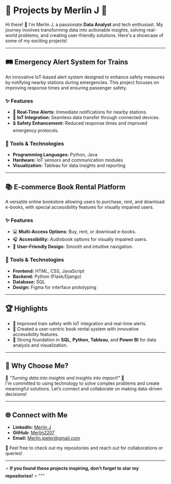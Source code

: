 # 🚀 Projects by Merlin J 🚀

Hi there! 👋 I'm Merlin J, a passionate **Data Analyst** and tech enthusiast. My journey involves transforming data into actionable insights, solving real-world problems, and creating user-friendly solutions. Here's a showcase of some of my exciting projects! 

---

## 🛤️ Emergency Alert System for Trains
An innovative IoT-based alert system designed to enhance safety measures by notifying nearby stations during emergencies. This project focuses on improving response times and ensuring passenger safety.

### ✨ Features
- 📡 **Real-Time Alerts:** Immediate notifications for nearby stations.
- 🤖 **IoT Integration:** Seamless data transfer through connected devices.
- 🔒 **Safety Enhancement:** Reduced response times and improved emergency protocols.

### 🔧 Tools & Technologies
- **Programming Languages:** Python, Java
- **Hardware:** IoT sensors and communication modules
- **Visualization:** Tableau for data insights and reporting

---

## 📚 E-commerce Book Rental Platform
A versatile online bookstore allowing users to purchase, rent, and download e-books, with special accessibility features for visually impaired users.

### ✨ Features
- 💻 **Multi-Access Options:** Buy, rent, or download e-books.
- 🎧 **Accessibility:** Audiobook options for visually impaired users.
- 🌟 **User-Friendly Design:** Smooth and intuitive navigation.

### 🔧 Tools & Technologies
- **Frontend:** HTML, CSS, JavaScript
- **Backend:** Python (Flask/Django)
- **Database:** SQL
- **Design:** Figma for interface prototyping

---

## 🏆 Highlights
- 🚀 Improved train safety with IoT integration and real-time alerts.
- 🎯 Created a user-centric book rental system with innovative accessibility features.
- 🧠 Strong foundation in **SQL**, **Python**, **Tableau**, and **Power BI** for data analysis and visualization.

---

## 🎯 Why Choose Me?
🌟 *"Turning data into insights and insights into impact!"* 🌟  
I'm committed to using technology to solve complex problems and create meaningful solutions. Let’s connect and collaborate on making data-driven decisions!

---

## 🌐 Connect with Me
- **LinkedIn:** [Merlin J](https://www.linkedin.com/in/merlin-johnpeter-34b57621b/)
- **GitHub:** [Merlin2207](https://github.com/Merlin2207)
- **Email:** Merlin.jpeter@gmail.com

🤝 Feel free to check out my repositories and reach out for collaborations or queries!

---
⭐ **If you found these projects inspiring, don't forget to star my repositories!** ⭐
"""
